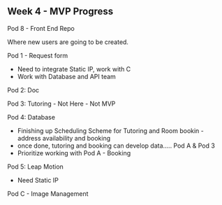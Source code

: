 ## Week 4 - MVP Progress
Pod 8 - Front End Repo

Where new users are going to be created. 

Pod 1 - Request form
- Need to integrate Static IP, work with C 
- Work with Database and API team 

Pod 2: Doc

Pod 3: Tutoring - Not Here - Not MVP 

Pod 4: Database 
- Finishing up Scheduling Scheme for Tutoring and Room bookin - address availability and booking
- once done, tutoring and booking can develop data..... Pod A & Pod 3
- Prioritize working with Pod A - Booking

Pod 5: Leap Motion 
- Need Static IP

Pod C - Image Management 
